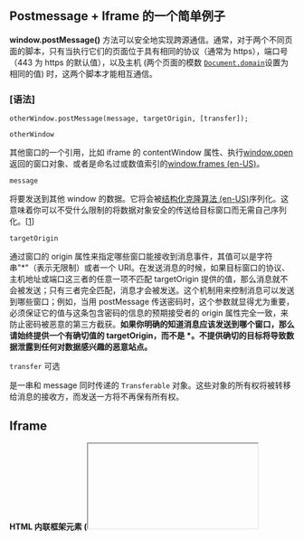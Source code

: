 ## Postmessage + Iframe 的一个简单例子

​	**window.postMessage()** 方法可以安全地实现跨源通信。通常，对于两个不同页面的脚本，只有当执行它们的页面位于具有相同的协议（通常为 https），端口号（443 为 https 的默认值），以及主机 (两个页面的模数 [`Document.domain`](https://developer.mozilla.org/zh-CN/docs/Web/API/Document/domain)设置为相同的值) 时，这两个脚本才能相互通信。 



### [语法]

```
otherWindow.postMessage(message, targetOrigin, [transfer]);
```

`otherWindow`

其他窗口的一个引用，比如 iframe 的 contentWindow 属性、执行[window.open](https://developer.mozilla.org/zh-CN/docs/Web/API/Window/open)返回的窗口对象、或者是命名过或数值索引的[window.frames (en-US)](https://developer.mozilla.org/en-US/docs/Web/API/Window/frames)。

`message`

将要发送到其他 window 的数据。它将会被[结构化克隆算法 (en-US)](https://developer.mozilla.org/en-US/docs/Web/API/Web_Workers_API/Structured_clone_algorithm)序列化。这意味着你可以不受什么限制的将数据对象安全的传送给目标窗口而无需自己序列化。[[1](https://developer.mozilla.org/zh-CN/docs/Web)]

`targetOrigin`

通过窗口的 origin 属性来指定哪些窗口能接收到消息事件，其值可以是字符串"*"（表示无限制）或者一个 URI。在发送消息的时候，如果目标窗口的协议、主机地址或端口这三者的任意一项不匹配 targetOrigin 提供的值，那么消息就不会被发送；只有三者完全匹配，消息才会被发送。这个机制用来控制消息可以发送到哪些窗口；例如，当用 postMessage 传送密码时，这个参数就显得尤为重要，必须保证它的值与这条包含密码的信息的预期接受者的 origin 属性完全一致，来防止密码被恶意的第三方截获。**如果你明确的知道消息应该发送到哪个窗口，那么请始终提供一个有确切值的 targetOrigin，而不是 \*。不提供确切的目标将导致数据泄露到任何对数据感兴趣的恶意站点。**

`transfer` 可选

是一串和 message 同时传递的 `Transferable` 对象。这些对象的所有权将被转移给消息的接收方，而发送一方将不再保有所有权。





## Iframe

**HTML 内联框架元素 (<iframe>)** 表示嵌套的[browsing context](https://developer.mozilla.org/zh-CN/docs/Glossary/Browsing_context)。它能够将另一个 HTML 页面嵌入到当前页面中。 





本实例结合了iframe + postMessage 



## 使用方法

a文件夹启动一个http-server，b文件夹启动一个http-server，模拟跨域的情况

运行a.html打开F12可看到效果

a/b 为 iframe 发送效果

c为自己发自己效果

d/e 为d发送到e ，e接受数据的效果



## 问题

​	现在有两种情况写法：比如执行`window.open`返回的窗口对象、打开当前窗口的引用`window.opener`、iframe的contentWindow属性、命名过或数值索引的`window.frames` 

​	1.自己发自己

​	2.自己发别人

​	3.iframe的使用

​	如果你是a打开b ，想向b发送数据，是无法实现的，因为调用window.open()方法以后，远程 URL 不会被立即载入，载入过程是异步的。

​	







 











